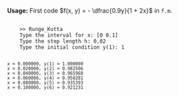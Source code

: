 **Usage:**
First code $f(x, y) = - \dfrac{0.9y}{1 + 2x}$ in <code>f.m</code>.

<code>
    >> Runge_Kutta
    Type the interval for x: [0 0.1]
    Type the step length h: 0.02
    Type the initial condition y(1): 1
    
    x = 0.000000, y(1) = 1.000000
    x = 0.020000, y(2) = 0.982506
    x = 0.040000, y(3) = 0.965960
    x = 0.060000, y(4) = 0.950281
    x = 0.080000, y(5) = 0.935393
    x = 0.100000, y(6) = 0.921231
</code>